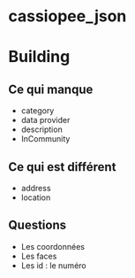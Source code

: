 # cassiopee_json

# Building
## Ce qui manque

- category
- data provider
- description
- InCommunity

## Ce qui est différent

- address
- location

## Questions

- Les coordonnées
- Les faces
- Les id : le numéro